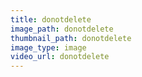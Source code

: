 ```yaml
---
title: donotdelete
image_path: donotdelete
thumbnail_path: donotdelete
image_type: image
video_url: donotdelete
---
```

